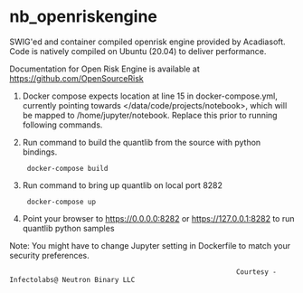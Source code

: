 # nb_openriskengine
SWIG'ed and container compiled openrisk engine provided by Acadiasoft. Code is natively compiled on Ubuntu (20.04) to deliver performance. 

Documentation for Open Risk Engine is available at https://github.com/OpenSourceRisk

1. Docker compose expects location at line 15 in docker-compose.yml, currently pointing towards </data/code/projects/notebook>, which will be mapped to /home/jupyter/notebook. Replace this prior to running following commands.

2. Run  command to build the quantlib from the source with python bindings.

        docker-compose build

3. Run  command to bring up quantlib on local port 8282

        docker-compose up
        
4. Point your browser to https://0.0.0.0:8282 or https://127.0.0.1:8282 to run quantlib python samples        

Note: You might have to change Jupyter setting in Dockerfile to match your security preferences.

                                                            Courtesy - Infectolabs@ Neutron Binary LLC
        

